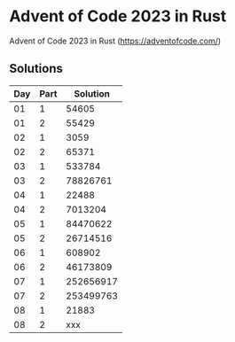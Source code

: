 # Advent of Code 2023 in Rust

Advent of Code 2023 in Rust (https://adventofcode.com/)

## Solutions

| Day | Part | Solution  |
|-----|------|-----------|
| 01  | 1    | 54605     |
| 01  | 2    | 55429     |
| 02  | 1    | 3059      |
| 02  | 2    | 65371     |
| 03  | 1    | 533784    |
| 03  | 2    | 78826761  |
| 04  | 1    | 22488     |
| 04  | 2    | 7013204   |
| 05  | 1    | 84470622  |
| 05  | 2    | 26714516  |
| 06  | 1    | 608902    |
| 06  | 2    | 46173809  |
| 07  | 1    | 252656917 |
| 07  | 2    | 253499763 |
| 08  | 1    | 21883     |
| 08  | 2    | xxx       |
